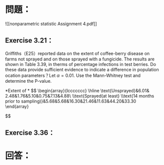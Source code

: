 # 問題：
![[nonparametric statistic Assignment 4.pdf]]
## Exercise 3.21：
Griffiths（E25）reported data on the extent of coffee-berry disease on farms not sprayed and on those sprayed with a fungicide. The results are shown in Table 3.39, in therms of percentage infections in test berries. Do these data provide sufficient evidence to indicate a difference in population ocation parameters？Let $\alpha=0.01$. Use the Mann-Whitney test and determine the P-value.

*Extent of *
$$
\begin{array}{lccccccc}
\hline
\text{Unsprayed}&6.01& 2.48&1.76&5.10&0.75&7.13&4.88\\
\\\text{Sprayed(at least} \\\text{14 months prior to sampling)}&5.68&5.68&16.30&21.46&11.63&44.20&33.30
\end{array}

$$
## Exercise 3.36：

# 回答：